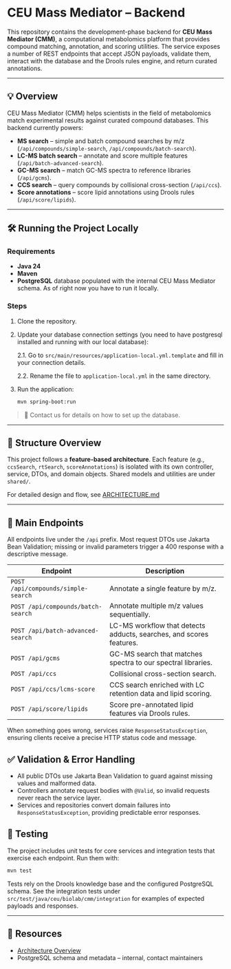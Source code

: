 # CEU Mass Mediator – Backend

This repository contains the development-phase backend for **CEU Mass Mediator (CMM)**, a computational metabolomics platform that provides compound matching, annotation, and scoring utilities. The service exposes a number of REST endpoints that accept JSON payloads, validate them, interact with the database and the Drools rules engine, and return curated annotations.

---

## 💡 Overview

CEU Mass Mediator (CMM) helps scientists in the field of metabolomics match experimental results against curated compound databases. This backend currently powers:

- **MS search** – simple and batch compound searches by m/z (`/api/compounds/simple-search`, `/api/compounds/batch-search`).
- **LC-MS batch search** – annotate and score multiple features (`/api/batch-advanced-search`).
- **GC-MS search** – match GC-MS spectra to reference libraries (`/api/gcms`).
- **CCS search** – query compounds by collisional cross-section (`/api/ccs`).
- **Score annotations** – score lipid annotations using Drools rules (`/api/score/lipids`).

---

## 🛠️ Running the Project Locally

### Requirements

- **Java 24**
- **Maven**
- **PostgreSQL** database populated with the internal CEU Mass Mediator schema. As of right now you have to run it locally.

### Steps

1. Clone the repository.
2. Update your database connection settings (you need to have postgresql installed and running with our local database):
  
   2.1. Go to `src/main/resources/application-local.yml.template` and fill in your connection details.
   
   2.2. Rename the file to `application-local.yml` in the same directory.

3. Run the application:
   ```bash
   mvn spring-boot:run
   ```

> 🔐 Contact us for details on how to set up the database.

---

## 📁 Structure Overview

This project follows a **feature-based architecture**. Each feature (e.g., `ccsSearch`, `rtSearch`, `scoreAnnotations`) is isolated with its own controller, service, DTOs, and domain objects. Shared models and utilities are under `shared/`.

For detailed design and flow, see [ARCHITECTURE.md](./ARCHITECTURE.md)

---

## 📌 Main Endpoints

All endpoints live under the `/api` prefix. Most request DTOs use Jakarta Bean Validation; missing or invalid parameters trigger a 400 response with a descriptive message.

| Endpoint | Description |
| --- | --- |
| `POST /api/compounds/simple-search` | Annotate a single feature by m/z. |
| `POST /api/compounds/batch-search` | Annotate multiple m/z values sequentially. |
| `POST /api/batch-advanced-search` | LC-MS workflow that detects adducts, searches, and scores features. |
| `POST /api/gcms` | GC-MS search that matches spectra to our spectral libraries. |
| `POST /api/ccs` | Collisional cross-section search. |
| `POST /api/ccs/lcms-score` | CCS search enriched with LC retention data and lipid scoring. |
| `POST /api/score/lipids` | Score pre-annotated lipid features via Drools rules. |

When something goes wrong, services raise `ResponseStatusException`, ensuring clients receive a precise HTTP status code and message.

## ✅ Validation & Error Handling

- All public DTOs use Jakarta Bean Validation to guard against missing values and malformed data.
- Controllers annotate request bodies with `@Valid`, so invalid requests never reach the service layer.
- Services and repositories convert domain failures into `ResponseStatusException`, providing predictable error responses.

## 🧪 Testing

The project includes unit tests for core services and integration tests that exercise each endpoint. Run them with:

```bash
mvn test
```

Tests rely on the Drools knowledge base and the configured PostgreSQL schema. See the integration tests under `src/test/java/ceu/biolab/cmm/integration` for examples of expected payloads and responses.

---

## 📎 Resources

- [Architecture Overview](./ARCHITECTURE.md)
- PostgreSQL schema and metadata – internal, contact maintainers
